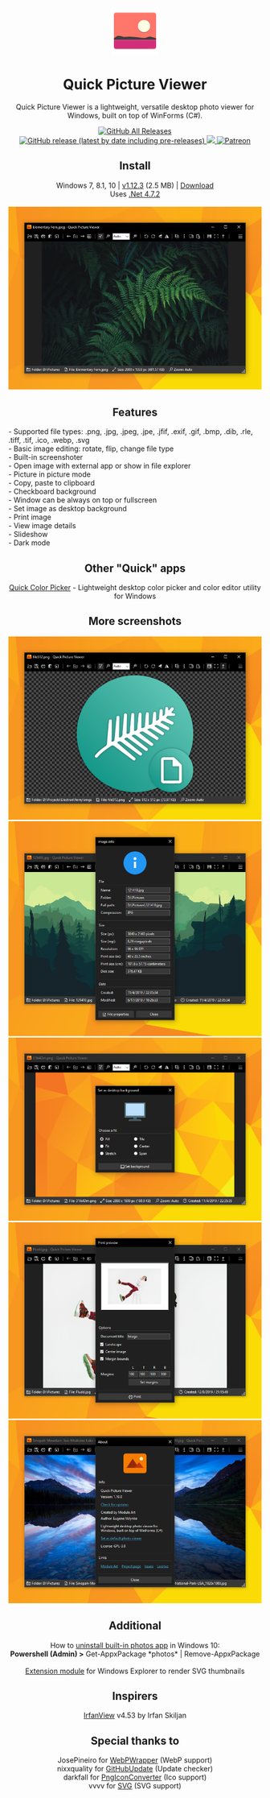 <p align="center">
  <img src="/quick-picture-viewer/resources/imgs/picture96.png">
</p>
<h1 align="center">Quick Picture Viewer</h1>

<p align="center">
  Quick Picture Viewer is a lightweight, versatile desktop photo viewer for Windows, built on top of WinForms (C#).
</p>

<p align="center">
  <a href="https://github.com/ModuleArt/quick-picture-viewer/releases">
    <img alt="GitHub All Releases" src="https://img.shields.io/github/downloads/ModuleArt/quick-picture-viewer/total">
    <img alt="GitHub release (latest by date including pre-releases)" src="https://img.shields.io/github/v/release/moduleart/quick-picture-viewer?include_prereleases">
  </a>
  <a alt="Trello roadmap" href="https://trello.com/b/mFgTs747/quick-picture-viewer">
    <img src="https://img.shields.io/badge/planner-trello-%230079BF">
  </a>
  <a alt="Buy ma a coffee" href="https://www.patreon.com/moduleart">
    <img alt="Patreon" src="https://img.shields.io/badge/donate-patreon-%23E85B46">
  </a>
</p>

<h2 align="center">Install</h2>
<p align="center">
  Windows 7, 8.1, 10  | <a href="https://github.com/ModuleArt/quick-picture-viewer/releases/tag/v1.12.3">v1.12.3</a> (2.5 MB) |  <a href="https://github.com/ModuleArt/quick-picture-viewer/releases/download/v1.12.3/QuickPictureViewer-Setup.msi">Download</a><br>
  Uses <a href="https://dotnet.microsoft.com/download/dotnet-framework/net472">.Net 4.7.2</a><br><br>
  <img src="/docs/screenshots/main.png">
</p>

<h2 align="center">Features</h2>
- Supported file types: .png, .jpg, .jpeg, .jpe, .jfif, .exif, .gif, .bmp, .dib, .rle, .tiff, .tif, .ico, .webp, .svg<br>
- Basic image editing: rotate, flip, change file type<br>
- Built-in screenshoter<br>
- Open image with external app or show in file explorer<br>
- Picture in picture mode<br>
- Copy, paste to clipboard<br>
- Checkboard background<br>
- Window can be always on top or fullscreen<br>
- Set image as desktop background<br>
- Print image<br>
- View image details<br>
- Slideshow<br>
- Dark mode

<h2 align="center">Other "Quick" apps</h2>
<p align="center">
  <a href="https://github.com/ModuleArt/quick-color-picker/">Quick Color Picker</a> - Lightweight desktop color picker and color editor utility for Windows
</p>

<h2 align="center">More screenshots</h2>
<p align="center">
  <img src="/docs/screenshots/checkboard.png">
  <img src="/docs/screenshots/info.png">
  <img src="/docs/screenshots/desktop.png">
  <img src="/docs/screenshots/print.png">
  <img src="/docs/screenshots/about.png">
</p>

<h2 align="center">Additional</h2>
<p align="center">
  How to <a href="https://www.howtogeek.com/224798/how-to-uninstall-windows-10s-built-in-apps-and-how-to-reinstall-them/">uninstall built-in photos app</a> in Windows 10:<br>
  <b>Powershell (Admin) ></b>   Get-AppxPackage *photos* | Remove-AppxPackage<br><br>
  <a href="https://github.com/tibold/svg-explorer-extension/">Extension module</a> for Windows Explorer to render SVG thumbnails
</p>

<h2 align="center">Inspirers</h2>
<p align="center">
  <a href="https://www.irfanview.com/">IrfanView</a> v4.53 by Irfan Skiljan
</p>

<h2 align="center">Special thanks to</h2>
<p align="center">
  JosePineiro for <a href="https://github.com/JosePineiro/WebP-wrapper/">WebPWrapper</a> (WebP support)<br>
  nixxquality for <a href="https://github.com/nixxquality/GitHubUpdate/">GitHubUpdate</a> (Update checker)<br>
  darkfall for <a href="https://gist.github.com/darkfall/1656050/">PngIconConverter</a> (Ico support)<br>
  vvvv for <a href="https://github.com/vvvv/SVG/">SVG</a> (SVG support)
</p>
